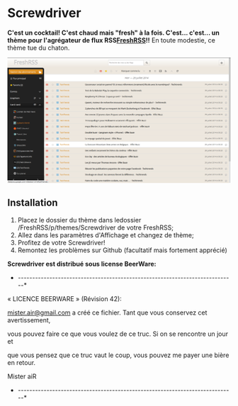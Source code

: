 Screwdriver 
=======

**C'est un cocktail! C'est chaud mais "fresh" à la fois. C'est... c'est... un thème pour l'agrégateur de flux RSS<a href="https://github.com/marienfressinaud/FreshRSS/" target="blank">FreshRSS</a>!!**
En toute modestie, ce thème tue du chaton.

![screenshot](https://github.com/misterair/Screwdriver/blob/master/screenshot.png)


Installation
-----------------
1. Placez le dossier du thème dans ledossier /FreshRSS/p/themes/Screwdriver de votre FreshRSS;
2. Allez dans les paramètres d'Affichage et changez de thème;
3. Profitez de votre Screwdriver!
4. Remontez les problèmes sur Github (facultatif mais fortement apprécié)



**Screwdriver est distribué sous license BeerWare:**

* ----------------------------------------------------------------------------*

« LICENCE BEERWARE » (Révision 42):

mister.air@gmail.com a créé ce fichier. Tant que vous conservez cet avertissement,

vous pouvez faire ce que vous voulez de ce truc. Si on se rencontre un jour et

que vous pensez que ce truc vaut le coup, vous pouvez me payer une bière en retour.

Mister aiR

* ----------------------------------------------------------------------------*





